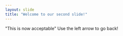 ```yaml
---
layout: slide
title: "Welcome to our second slide!"
---
```

"This is now acceptable"
Use the left arrow to go back!
